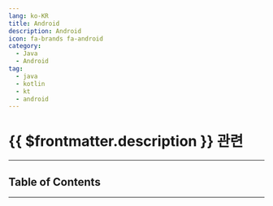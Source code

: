 ```yaml
---
lang: ko-KR
title: Android
description: Android
icon: fa-brands fa-android
category:
  - Java
  - Android
tag:
  - java
  - kotlin
  - kt
  - android
---
```


# {{ $frontmatter.description }} 관련

<ShieldsGroup logos="openjdk,android,intellijidea,androidstudio"/>

---

## Table of Contents

<ToCLocal basePath="/programming/java-android/" />

---

<TagLinks />
